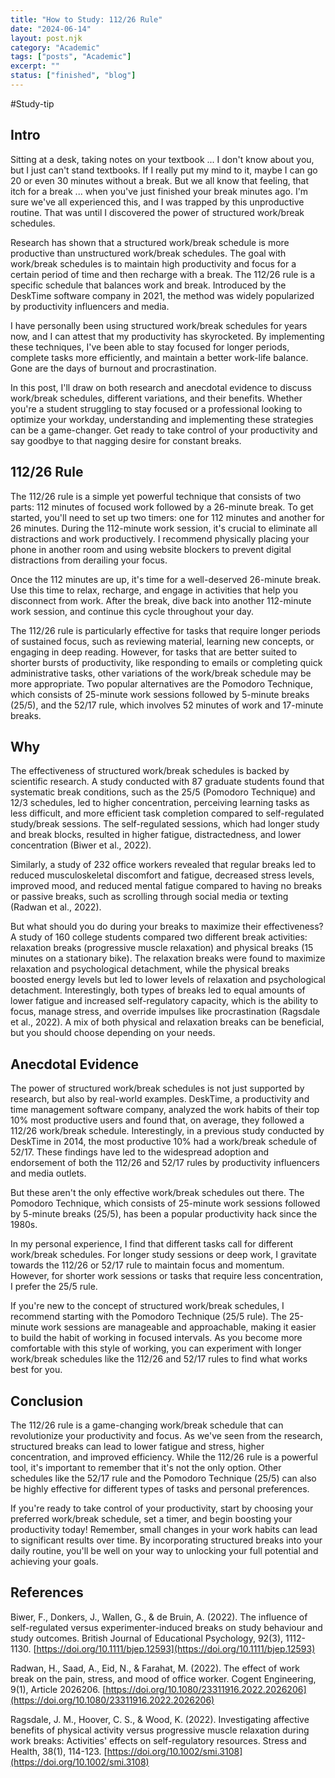 ```yaml
---
title: "How to Study: 112/26 Rule"
date: "2024-06-14"
layout: post.njk
category: "Academic"
tags: ["posts", "Academic"]
excerpt: ""
status: ["finished", "blog"]
---
```


#Study-tip 

## Intro
Sitting at a desk, taking notes on your textbook ... I don't know about you, but I just can't stand textbooks. If I really put my mind to it, maybe I can go 20 or even 30 minutes without a break. But we all know that feeling, that itch for a break ... when you've just finished your break minutes ago. I'm sure we've all experienced this, and I was trapped by this unproductive routine. That was until I discovered the power of structured work/break schedules.

Research has shown that a structured work/break schedule is more productive than unstructured work/break schedules. The goal with work/break schedules is to maintain high productivity and focus for a certain period of time and then recharge with a break. The 112/26 rule is a specific schedule that balances work and break. Introduced by the DeskTime software company in 2021, the method was widely popularized by productivity influencers and media.

I have personally been using structured work/break schedules for years now, and I can attest that my productivity has skyrocketed. By implementing these techniques, I've been able to stay focused for longer periods, complete tasks more efficiently, and maintain a better work-life balance. Gone are the days of burnout and procrastination.

In this post, I'll draw on both research and anecdotal evidence to discuss work/break schedules, different variations, and their benefits. Whether you're a student struggling to stay focused or a professional looking to optimize your workday, understanding and implementing these strategies can be a game-changer. Get ready to take control of your productivity and say goodbye to that nagging desire for constant breaks.

## 112/26 Rule
The 112/26 rule is a simple yet powerful technique that consists of two parts: 112 minutes of focused work followed by a 26-minute break. To get started, you'll need to set up two timers: one for 112 minutes and another for 26 minutes. During the 112-minute work session, it's crucial to eliminate all distractions and work productively. I recommend physically placing your phone in another room and using website blockers to prevent digital distractions from derailing your focus.

Once the 112 minutes are up, it's time for a well-deserved 26-minute break. Use this time to relax, recharge, and engage in activities that help you disconnect from work. After the break, dive back into another 112-minute work session, and continue this cycle throughout your day.

The 112/26 rule is particularly effective for tasks that require longer periods of sustained focus, such as reviewing material, learning new concepts, or engaging in deep reading. However, for tasks that are better suited to shorter bursts of productivity, like responding to emails or completing quick administrative tasks, other variations of the work/break schedule may be more appropriate. Two popular alternatives are the Pomodoro Technique, which consists of 25-minute work sessions followed by 5-minute breaks (25/5), and the 52/17 rule, which involves 52 minutes of work and 17-minute breaks.

## Why
The effectiveness of structured work/break schedules is backed by scientific research. A study conducted with 87 graduate students found that systematic break conditions, such as the 25/5 (Pomodoro Technique) and 12/3 schedules, led to higher concentration, perceiving learning tasks as less difficult, and more efficient task completion compared to self-regulated study/break sessions. The self-regulated sessions, which had longer study and break blocks, resulted in higher fatigue, distractedness, and lower concentration (Biwer et al., 2022).

Similarly, a study of 232 office workers revealed that regular breaks led to reduced musculoskeletal discomfort and fatigue, decreased stress levels, improved mood, and reduced mental fatigue compared to having no breaks or passive breaks, such as scrolling through social media or texting (Radwan et al., 2022).

But what should you do during your breaks to maximize their effectiveness? A study of 160 college students compared two different break activities: relaxation breaks (progressive muscle relaxation) and physical breaks (15 minutes on a stationary bike). The relaxation breaks were found to maximize relaxation and psychological detachment, while the physical breaks boosted energy levels but led to lower levels of relaxation and psychological detachment. Interestingly, both types of breaks led to equal amounts of lower fatigue and increased self-regulatory capacity, which is the ability to focus, manage stress, and override impulses like procrastination (Ragsdale et al., 2022). A mix of both physical and relaxation breaks can be beneficial, but you should choose depending on your needs.

## Anecdotal Evidence
The power of structured work/break schedules is not just supported by research, but also by real-world examples. DeskTime, a productivity and time management software company, analyzed the work habits of their top 10% most productive users and found that, on average, they followed a 112/26 work/break schedule. Interestingly, in a previous study conducted by DeskTime in 2014, the most productive 10% had a work/break schedule of 52/17. These findings have led to the widespread adoption and endorsement of both the 112/26 and 52/17 rules by productivity influencers and media outlets.

But these aren't the only effective work/break schedules out there. The Pomodoro Technique, which consists of 25-minute work sessions followed by 5-minute breaks (25/5), has been a popular productivity hack since the 1980s.

In my personal experience, I find that different tasks call for different work/break schedules. For longer study sessions or deep work, I gravitate towards the 112/26 or 52/17 rule to maintain focus and momentum. However, for shorter work sessions or tasks that require less concentration, I prefer the 25/5 rule.

If you're new to the concept of structured work/break schedules, I recommend starting with the Pomodoro Technique (25/5 rule). The 25-minute work sessions are manageable and approachable, making it easier to build the habit of working in focused intervals. As you become more comfortable with this style of working, you can experiment with longer work/break schedules like the 112/26 and 52/17 rules to find what works best for you.

## Conclusion
The 112/26 rule is a game-changing work/break schedule that can revolutionize your productivity and focus. As we've seen from the research, structured breaks can lead to lower fatigue and stress, higher concentration, and improved efficiency. While the 112/26 rule is a powerful tool, it's important to remember that it's not the only option. Other schedules like the 52/17 rule and the Pomodoro Technique (25/5) can also be highly effective for different types of tasks and personal preferences.

If you're ready to take control of your productivity, start by choosing your preferred work/break schedule, set a timer, and begin boosting your productivity today! Remember, small changes in your work habits can lead to significant results over time. By incorporating structured breaks into your daily routine, you'll be well on your way to unlocking your full potential and achieving your goals.

## References

Biwer, F., Donkers, J., Wallen, G., & de Bruin, A. (2022). The influence of self-regulated versus experimenter-induced breaks on study behaviour and study outcomes. British Journal of Educational Psychology, 92(3), 1112-1130. [https://doi.org/10.1111/bjep.12593](https://doi.org/10.1111/bjep.12593)

Radwan, H., Saad, A., Eid, N., & Farahat, M. (2022). The effect of work break on the pain, stress, and mood of office worker. Cogent Engineering, 9(1), Article 2026206. [https://doi.org/10.1080/23311916.2022.2026206](https://doi.org/10.1080/23311916.2022.2026206)

Ragsdale, J. M., Hoover, C. S., & Wood, K. (2022). Investigating affective benefits of physical activity versus progressive muscle relaxation during work breaks: Activities' effects on self-regulatory resources. Stress and Health, 38(1), 114-123. [https://doi.org/10.1002/smi.3108](https://doi.org/10.1002/smi.3108)
